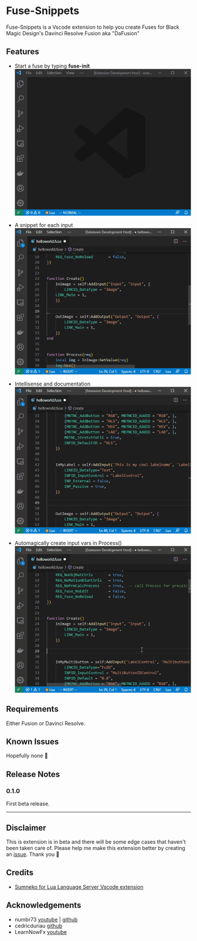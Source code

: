 # Fuse-Snippets

Fuse-Snippets is a Vscode extension to help you create Fuses for Black Magic Design's Davinci Resolve Fusion aka "DaFusion"

## Features

* Start a fuse by typing **fuse-init**
![fuse-init](images/fuse-init.gif)

* A snippet for each input
![snippets](images/snippets.gif)

* Intellisense and documentation
![Intellisene & Docs](images/intellisense_documentation.gif)

* Automagically create input vars in Process()
![Create Vars in Process()](images/create_vars.gif)

## Requirements

Either Fusion or Davinci Resolve.

## Known Issues

Hopefully none :crossed_fingers:

## Release Notes

### 0.1.0

First beta release.

-----------------------------------------------------------------------------------------------------------

## Disclaimer

This is extension is in beta and there will be some edge cases that haven't been taken care of. Please help me make this extension better by creating an [issue](https://github.com/rne1223/fuse-snippets/issues). Thank you :pray:

## Credits

* [Sumneko for Lua Language Server Vscode extension](https://github.com/sumneko/lua-language-server)

## Acknowledgements

* numbr73 [youtube](https://www.youtube.com/channel/UCwb7CM0fYyyhymWMQVCJ4Lw) | [github](https://github.com/nmbr73/Shadertoys)
* cedricduriau [github](https://github.com/cedricduriau)
* LearnNowFx [youtube](https://www.youtube.com/channel/UC23pqsthkUONHvw38aqwkyA)
